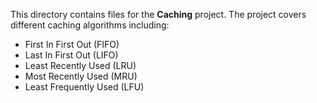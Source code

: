 This directory contains files for the **Caching** project. The project covers different
caching algorithms including:
- First In First Out (FIFO)
- Last In First Out (LIFO)
- Least Recently Used (LRU)
- Most Recently Used (MRU)
- Least Frequently Used (LFU)
